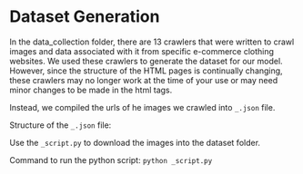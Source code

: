 # Dataset Generation

In the data_collection folder, there are 13 crawlers that were written to crawl images and data associated with it from specific e-commerce clothing websites. We used these crawlers to generate the dataset for our model. However, since the structure of the HTML pages is continually changing, these crawlers may no longer work at the time of your use or may need minor changes to be made in the html tags.

Instead, we compiled the urls of he images we crawled into `_.json` file. 

Structure of the `_.json` file:

Use the `_script.py` to download the images into the dataset folder. 

Command to run the python script:
`python _script.py` 

